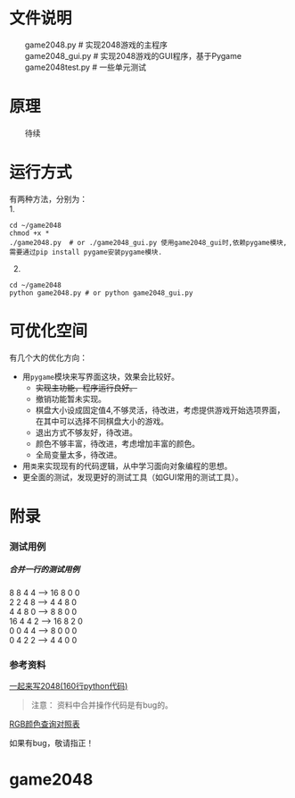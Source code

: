 
# 文件说明
&emsp;&emsp;game2048.py  # 实现2048游戏的主程序  
&emsp;&emsp;game2048_gui.py  # 实现2048游戏的GUI程序，基于Pygame    
&emsp;&emsp;game2048test.py  # 一些单元测试  

# 原理
&emsp;&emsp;待续

# 运行方式   
有两种方法，分别为：   
1.  
```
cd ~/game2048
chmod +x *
./game2048.py  # or ./game2048_gui.py 使用game2048_gui时,依赖pygame模块,需要通过pip install pygame安装pygame模块.
```
2.  
```
cd ~/game2048
python game2048.py # or python game2048_gui.py
```


# 可优化空间
有几个大的优化方向：
- 用`pygame`模块来写界面这块，效果会比较好。  
  * ~~实现主功能，程序运行良好。~~
  * 撤销功能暂未实现。
  * 棋盘大小设成固定值4,不够灵活，待改进，考虑提供游戏开始选项界面，在其中可以选择不同棋盘大小的游戏。
  * 退出方式不够友好，待改进。
  * 颜色不够丰富，待改进，考虑增加丰富的颜色。
  * 全局变量太多，待改进。
- 用`类`来实现现有的代码逻辑，从中学习面向对象编程的思想。  
- 更全面的测试，发现更好的测试工具（如GUI常用的测试工具）。  

# 附录
### 测试用例
##### 合并一行的测试用例  
8 8 4 4 -->  16 8  0 0  
2 2 4 8 -->  4 4 8 0  
4 4 8 0 -->  8 8 0 0  
16 4 4 2 --> 16 8 2 0  
0  0 4 4 --> 8 0 0 0  
0 4 2 2 --> 4 4 0 0   

### 参考资料       
[一起来写2048(160行python代码)](http://www.tuicool.com/articles/YNzqu2j)
> 注意：  资料中合并操作代码是有bug的。

[RGB颜色查询对照表](http://www.114la.com/other/rgb.htm)


如果有bug，敬请指正！  
# game2048
